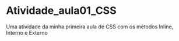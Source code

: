 # Atividade_aula01_CSS
Uma atividade da minha primeira aula de CSS com os métodos Inline, Interno e Externo
